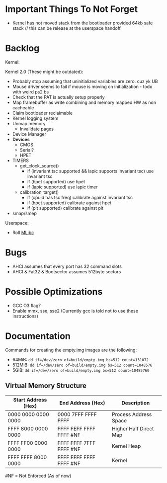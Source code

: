 # Important Things To Not Forget
- Kernel has not moved stack from the bootloader provided 64kb safe stack // this can be release at the userspace handoff

# Backlog
Kernel:

Kernel 2.0 (These might be outdated):
  - Probably stop assuming that uninitialized variables are zero. cuz yk UB
  - Mouse driver seems to fail if mouse is moving on initialization - todo with weird ps2 bs
  - Check that the PAT is actually setup properly
  - Map framebuffer as write combining and memory mapped HW as non cacheable
  - Claim bootloader reclaimable
  - Kernel logging system
  - Unmap memory
    - Invalidate pages
  - Device Manager
  - **Devices**
    - CMOS
    - Serial?
    - HPET
  - TIMERS
    - get_clock_source()
      - if (invariant tsc supported && lapic supports invariant tsc) use invariant tsc
      - if (hpet supported) use hpet
      - if (lapic supported) use lapic timer
    - calibration_target()
      - if (cpuid has tsc freq) calibrate against invariant tsc
      - if (hpet supported) calibrate against hpet 
      - if (pit supported) calibrate against pit
  - smap/smep

Userspace:
  - Roll [MLibc](https://github.com/managarm/mlibc)

# Bugs
- AHCI assumes that every port has 32 command slots
- AHCI & Fat32 & Bootsector assumes 512byte sectors

# Possible Optimizations
- GCC O3 flag?
- Enable mmx, sse, sse2 (Currently gcc is told not to use these instructions)

# Documentation
Commands for creating the empty.img images are the following:
- 64MiB: `dd if=/dev/zero of=build/empty.img bs=512 count=131072`
- 512MiB: `dd if=/dev/zero of=build/empty.img bs=512 count=1048576`
- 5GiB: `dd if=/dev/zero of=build/empty.img bs=512 count=10485760`

## Virtual Memory Structure
|Start Address (Hex)|End Address (Hex)|Description|
|-|-|-|
|0000 0000 0000 0000|0000 7FFF FFFF FFFF|Process Address Space|
|FFFF 8000 0000 0000|FFFF FEFF FFFF FFFF #NF|Higher Half Direct Map|
|FFFF FF00 0000 0000|FFFF FFFF 7FFF FFFF #NF|Kernel Heap|
|FFFF FFFF 8000 0000|FFFF FFFF FFFF FFFF #NF|Kernel|

#NF = Not Enforced (As of now)
